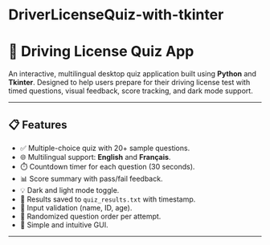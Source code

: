 # DriverLicenseQuiz-with-tkinter

# 🚗 Driving License Quiz App

An interactive, multilingual desktop quiz application built using **Python** and **Tkinter**. Designed to help users prepare for their driving license test with timed questions, visual feedback, score tracking, and dark mode support.

---

## 📋 Features

- ✅ Multiple-choice quiz with 20+ sample questions.
- 🌐 Multilingual support: **English** and **Français**.
- ⏱️ Countdown timer for each question (30 seconds).
- 📊 Score summary with pass/fail feedback.
- 💡 Dark and light mode toggle.
- 📁 Results saved to `quiz_results.txt` with timestamp.
- 🔐 Input validation (name, ID, age).
- 🔄 Randomized question order per attempt.
- 🚀 Simple and intuitive GUI.

---

